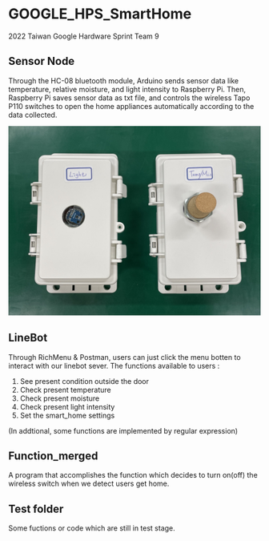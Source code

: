 # GOOGLE_HPS_SmartHome
2022 Taiwan Google Hardware Sprint Team 9

## Sensor Node
Through the HC-08 bluetooth module, Arduino sends sensor data like temperature, relative moisture, and light intensity to Raspberry Pi. Then, Raspberry Pi saves sensor data as txt file, and controls the wireless Tapo P110 switches to open the home appliances automatically according to the data collected.           
             
![](https://github.com/E54066133/GOOGLE_HPS_SmartHome/blob/main/Sensor_Node/Image/1.jpeg)


## LineBot
Through RichMenu & Postman, users can just click the menu botten to interact with our linebot sever. 
The functions available to users :
1. See present condition outside the door
2. Check present temperature
3. Check present moisture
4. Check present light intensity
5. Set the smart_home settings

(In addtional, some functions are implemented by regular expression)

 
## Function_merged
A program that accomplishes the function which decides to turn on(off) the wireless switch when we detect users get home.



## Test folder
Some fuctions or code which are still in test stage.
